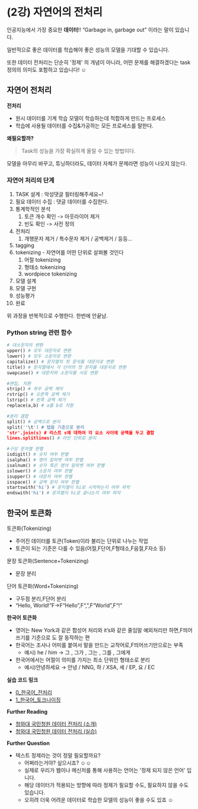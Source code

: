 # (2강) 자연어의 전처리

인공지능에서 가장 중요한 **데이터**!! “Garbage in, garbage out” 이라는 말이 있습니다.

일반적으로 좋은 데이터를 학습해야 좋은 성능의 모델을 기대할 수 있습니다.

또한 데이터 전처리는 단순히 '정제' 의 개념이 아니라, 어떤 문제를 해결하겠다는 task 정의의 의미도 포함하고 있습니다! ☺️



## 자연어 전처리

**전처리**

- 원시 데이터를 기계 학습 모델이 학습하는데 적합하게 만드는 프로세스
- 학습에 사용될 데이터를 수집&가공하는 모든 프로세스를 말한다.



**왜필요할까?**

> Task의 성능을 가장 확실하게 올릴 수 있는 방법이다.

모델을 아무리 바꾸고, 튜닝하더라도, 데이터 자체가 문제라면 성능이 나오지 않는다. 



### 자연어 처리의 단계

1. TASK 설계 : 악성댓글 필터링해주세요~!
2. 필요 데이터 수집 : 댓글 데이터를 수집한다.
3. 통계학적인 분석
	1. 토큰 개수 확인 -> 아웃라이어 제거
	2. 빈도 확인 -> 사전 정의
4. 전처리
	1. 개행문자 제거 / 특수문자 제거 / 공백제거 / 등등...
5. tagging
6. tokenizing - 자연어를 어떤 단위로 살펴볼 것인다
	1. 어절 tokenizing
	2. 형태소 tokenizing
	3. wordpiece tokenizing
7. 모델 설계
8. 모델 구현
9. 성능평가
10. 완료

위 과정을 반복적으로 수행한다. 한번에 안끝남.



### Python string 관련 함수

```python
# 대소문자의 변환
upper() # 모두 대문자로 변환
lower() # 모두 소문자로 변환
capitalize() # 문자열의 첫 문자를 대문자로 변환
title() # 문자열에서 각 단어의 첫 문자를 대문자로 변환
swapcase() # 대문자와 소문자를 서로 변환

#편집, 치환
strip() # 좌우 공백 제어
rstrip() # 오른쪽 공백 제거
lstrip() # 왼쪽 공백 제거
replace(a,b) # a를 b로 치환

#분리 결합
split() # 공백으로 분리
split(''\t') # 탭을 기준으로 분리
'str'.join(s) # 리스트 s에 대하여 각 요소 사이에 공백을 두고 결합
lines.splitlines() # 라인 단위로 분리

#구성 문자열 판별
isdigit() # 숫자 여부 판별
isalpha() # 영어 알파벳 여부 판별
isalnum() # 숫자 혹은 영어 알파벳 여부 판별
islower() # 소문자 여부 판별
isupper() # 대문자 여부 판별
isspace() # 공백 문자 여부 판별
startswith('hi') # 문자열이 hi로 시작하는지 여부 파악
endswith('hi') # 문자열이 hi로 끝나는지 여부 파악
```



## 한국어 토큰화

토큰화(Tokenizing)

- 주어진 데이터를 토큰(Token)이라 불리는 단위로 나누는 작업
- 토큰이 되는 기준은 다를 수 있음(어절,F단어,F형태소,F음절,F자소 등)

문장 토큰화(Sentence+Tokenizing)

- 문장 분리

단어 토큰화(Word+Tokenizing)

- 구두점 분리,F단어 분리
- “Hello, World!”F->F“Hello”,F“,”,F“World”,F“!”



**한국어 토큰화**

- 영어는 New York과 같은 합성어 처리와 it’s와 같은 줄임말 예외처리만 하면,F띄어쓰기를 기준으로
	도 잘 동작하는 편
- 한국어는 조사나 어미를 붙여서 말을 만드는 교착어로,F띄어쓰기만으로는 부족
	- 예시) he / him $\rightarrow$ 그 , 그가 , 그는 , 그를 , 그에게
- 한국어에서는 어절이 의미를 가지는 최소 단위인 형태소로 분리
	- 예시)안녕하세요 $\rightarrow$ 안녕 / NNG, 하 / XSA, 세 / EP, 요 / EC







**실습 코드 링크**

- [0_한국어_전처리](https://drive.google.com/file/d/1MJ50R4ejf6LQImczKi-HPnoW9fQZ2hk8/view?usp=sharing)
- [1_한국어_토크나이징](https://drive.google.com/file/d/1AwabisXdZ2Xyewy0YttNthRczua4T6Dj/view?usp=sharing)

 

**Further Reading**

- [청와대 국민청원 데이터 전처리 (소개)](https://www.youtube.com/watch?v=9QW7QL8fvv0)
- [청와대 국민청원 데이터 전처리 (실습)](https://www.youtube.com/watch?v=HIcXyyzefYQ)

 

**Further Question**

- 텍스트 정제라는 것이 정말 필요할까요?
	- 어쩌라는거야? 싶으시죠? ☺️☺️
	- 실제로 우리가 웹이나 메신저를 통해 사용하는 언어는 '정제 되지 않은 언어' 입니다.
	- 해당 데이터가 적용되는 방향에 따라 정제가 필요할 수도, 필요하지 않을 수도 있습니다.
	- 오히려 더욱 어려운 데이터로 학습한 모델의 성능이 좋을 수도 있죠 ☺️

 